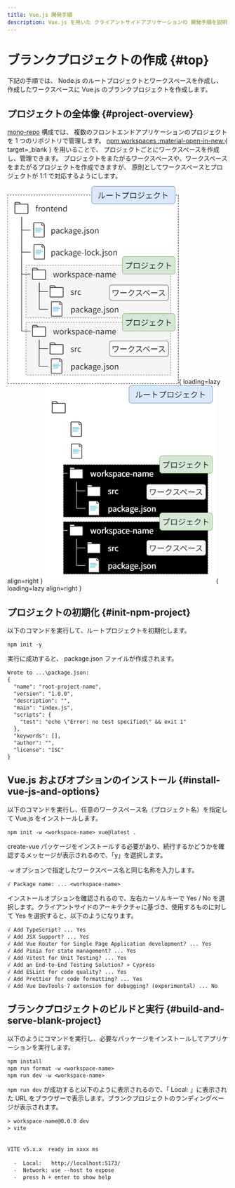 ```yaml
---
title: Vue.js 開発手順
description: Vue.js を用いた クライアントサイドアプリケーションの 開発手順を説明します。
---
```


# ブランクプロジェクトの作成 {#top}

下記の手順では、 Node.js のルートプロジェクトとワークスペースを作成し、作成したワークスペースに Vue.js のブランクプロジェクトを作成します。

## プロジェクトの全体像 {#project-overview}

[mono-repo](../../git/consider-repository-structure.md#about-mono-repo) 構成では、
複数のフロントエンドアプリケーションのプロジェクトを 1 つのリポジトリで管理します。
[npm workspaces :material-open-in-new:](https://docs.npmjs.com/cli/v10/using-npm/workspaces){ target=_blank } を用いることで、
プロジェクトごとにワークスペースを作成し、管理できます。
プロジェクトをまたがるワークスペースや、ワークスペースをまたがるプロジェクトを作成できますが、
原則としてワークスペースとプロジェクトが 1:1 で対応するようにします。

![プロジェクトフォルダの構造](../../../images/guidebooks/how-to-develop/vue-js/project-folder-structure-light.png#only-light){ loading=lazy align=right }
![プロジェクトフォルダの構造](../../../images/guidebooks/how-to-develop/vue-js/project-folder-structure-dark.png#only-dark){ loading=lazy align=right }

## プロジェクトの初期化 {#init-npm-project}

以下のコマンドを実行して、ルートプロジェクトを初期化します。

```terminal
npm init -y
```

実行に成功すると、 package.json ファイルが作成されます。

```terminal
Wrote to ...\package.json:
{
  "name": "root-project-name",
  "version": "1.0.0",
  "description": "",
  "main": "index.js",
  "scripts": {
    "test": "echo \"Error: no test specified\" && exit 1"
  },
  "keywords": [],
  "author": "",
  "license": "ISC"
}
```

## Vue.js およびオプションのインストール {#install-vue-js-and-options}

以下のコマンドを実行し、任意のワークスペース名（プロジェクト名）を指定して Vue.js をインストールします。

```terminal
npm init -w <workspace-name> vue@latest .
```

create-vue パッケージをインストールする必要があり、続行するかどうかを確認するメッセージが表示されるので、「y」を選択します。

`-w` オプションで指定したワークスペース名と同じ名称を入力します。

```terminal
√ Package name: ... <workspace-name>
```

インストールオプションを確認されるので、左右カーソルキーで Yes / No を選択します。クライアントサイドのアーキテクチャに基づき、使用するものに対して Yes を選択すると、以下のようになります。

```terminal
√ Add TypeScript? ... Yes
√ Add JSX Support? ... Yes
√ Add Vue Router for Single Page Application development? ... Yes
√ Add Pinia for state management? ... Yes
√ Add Vitest for Unit Testing? ... Yes
√ Add an End-to-End Testing Solution? » Cypress
√ Add ESLint for code quality? ... Yes
√ Add Prettier for code formatting? ... Yes
√ Add Vue DevTools 7 extension for debugging? (experimental) ... No
```

## ブランクプロジェクトのビルドと実行 {#build-and-serve-blank-project}

以下のようにコマンドを実行し、必要なパッケージをインストールしてアプリケーションを実行します。

```terminal
npm install
npm run format -w <workspace-name>
npm run dev -w <workspace-name>
```

`npm run dev` が成功すると以下のように表示されるので、「 Local: 」に表示された URL をブラウザーで表示します。ブランクプロジェクトのランディングページが表示されます。

```terminal
> workspace-name@0.0.0 dev
> vite


VITE v5.x.x  ready in xxxx ms

  -  Local:   http://localhost:5173/
  -  Network: use --host to expose
  -  press h + enter to show help
```
